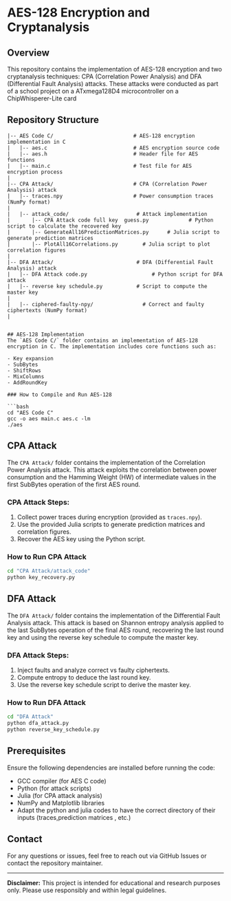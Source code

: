 # AES-128 Encryption and Cryptanalysis

## Overview
This repository contains the implementation of AES-128 encryption and two cryptanalysis techniques: CPA (Correlation Power Analysis) and DFA (Differential Fault Analysis) attacks. These attacks were conducted as part of a school project on a ATxmega128D4 microcontroller on a ChipWhisperer-Lite card 

## Repository Structure
```
|-- AES Code C/                          # AES-128 encryption implementation in C
|   |-- aes.c                            # AES encryption source code
|   |-- aes.h                            # Header file for AES functions
|   |-- main.c                           # Test file for AES encryption process
|
|-- CPA Attack/                          # CPA (Correlation Power Analysis) attack
|   |-- traces.npy                       # Power consumption traces (NumPy format)
|  
|   |-- attack_code/                      # Attack implementation
|       |-- CPA Attack code full key  guess.py             # Python script to calculate the recovered key
|       |-- GenerateAll16PredictionMatrices.py      # Julia script to generate prediction matrices
|       |-- PlotAll16Correlations.py        # Julia script to plot correlation figures
|
|-- DFA Attack/                           # DFA (Differential Fault Analysis) attack
|   |-- DFA Attack code.py                     # Python script for DFA attack
|   |-- reverse key schedule.py           # Script to compute the master key
|
|   |-- ciphered-faulty-npy/                # Correct and faulty ciphertexts (NumPy format)
|


## AES-128 Implementation
The `AES Code C/` folder contains an implementation of AES-128 encryption in C. The implementation includes core functions such as:

- Key expansion
- SubBytes
- ShiftRows
- MixColumns
- AddRoundKey

### How to Compile and Run AES-128

```bash
cd "AES Code C"
gcc -o aes main.c aes.c -lm
./aes
```

## CPA Attack
The `CPA Attack/` folder contains the implementation of the Correlation Power Analysis attack. This attack exploits the correlation between power consumption and the Hamming Weight (HW) of intermediate values in the first SubBytes operation of the first AES round.

### CPA Attack Steps:
1. Collect power traces during encryption (provided as `traces.npy`).
2. Use the provided Julia scripts to generate prediction matrices and correlation figures.
3. Recover the AES key using the Python script.

### How to Run CPA Attack

```bash
cd "CPA Attack/attack_code"
python key_recovery.py
```

## DFA Attack
The `DFA Attack/` folder contains the implementation of the Differential Fault Analysis attack. This attack is based on Shannon entropy analysis applied to the last SubBytes operation of the final AES round, recovering the last round key and using the reverse key schedule to compute the master key.

### DFA Attack Steps:
1. Inject faults and analyze correct vs faulty ciphertexts.
2. Compute entropy to deduce the last round key.
3. Use the reverse key schedule script to derive the master key.

### How to Run DFA Attack

```bash
cd "DFA Attack"
python dfa_attack.py
python reverse_key_schedule.py
```

## Prerequisites
Ensure the following dependencies are installed before running the code:

- GCC compiler (for AES C code)
- Python (for attack scripts)
- Julia (for CPA attack analysis)
- NumPy and Matplotlib libraries
- Adapt the python and julia codes to have the correct directory of their inputs (traces,prediction matrices , etc.)
  


## Contact
For any questions or issues, feel free to reach out via GitHub Issues or contact the repository maintainer.

---
**Disclaimer:** This project is intended for educational and research purposes only. Please use responsibly and within legal guidelines.

